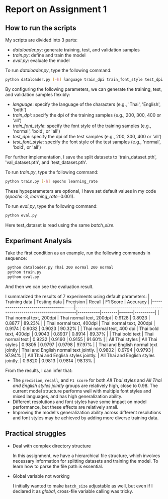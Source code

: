 # Report on Assignment 1

## How to run the scripts

My scripts are divided into 3 parts:

- *dataloader.py*: generate training, test, and validation samples
- *train.py*: define and train the model
- *eval.py*: evaluate the model

To run *dataloader.py*, type the following command:

```bash
python dataloader.py [-h] language train_dpi train_font_style test_dpi test_font_style
```
By configuring the following parameters, we can generate the training, test, and validation samples flexibly:

- *language*: specify the language of the characters (e.g., 'Thai', 'English', 'both')
- *train_dpi*: specify the dpi of the training samples (e.g., 200, 300, 400 or 'all')
- *train_font_style*: specify the font style of the training samples (e.g., 'normal', 'bold', or 'all')
- *test_dpi*: specify the dpi of the test samples (e.g., 200, 300, 400 or 'all')
- *test_font_style*: specify the font style of the test samples (e.g., 'normal', 'bold', or 'all')

For further implementation, I save the split datasets to 'train_dataset.pth', 'val_dataset.pth', and 'test_dataset.pth'.

To run *train.py*, type the following command:

```bash
python train.py [-h] epochs learning_rate
```
These hypeparameters are optional, I have set default values in my code (*epochs*=3, *learning_rate*=0.001).

To run *eval.py*, type the following command:
```bash
python eval.py
```
Here test_dataset is read using the same *batch_size*.

## Experiment Analysis
Take the first condition as an example, run the following commands in sequence:
```bash
 python dataloader.py Thai 200 normal 200 normal
 python train.py
 python eval.py
 ```
 And then we can see the evaluation result. 
 
 I summarized the results of 7 experiments using default parameters:
| Training data                         | Testing data                                                                 | Precision | Recall | F1 Score | Accuracy |
|---------------------------------------|------------------------------------------------------------------------------|-----------|--------|-------|----------|
| Thai normal text, 200dpi              | Thai normal text, 200dpi                                                     | 0.9128          |  0.8923      |   0.8877    |     89.23%     |
| Thai normal text, 400dpi              | Thai normal text, 200dpi |      0.9174     |   0.9032     |    0.9023   |   90.32%       |
| Thai normal text, 400 dpi             | Thai bold text, 400dpi                                                       | 0.9043          |    0.8937    | 0.8914      |    89.37%      |
| Thai bold text                        | Thai normal text                                                             | 0.9232          | 0.9160       |   0.9155    |    91.60%      |
| All Thai styles                       | All Thai styles                                                              |    0.9805       |    0.9797    |   0.9798    |    97.97%      |
| Thai and English normal text jointly  | Thai and English normal text jointly.                                        |     0.9802      |   0.9794     |    0.9793   |       97.94%   |
| All Thai and English styles jointly.  | All Thai and English styles jointly.                                         | 0.9820          |   0.9813     |   0.9814    |   98.13%       |

From the results, I can infer that:
- The `precision`, `recall`, and `F1 score` for both *All Thai styles* and *All Thai and English styles jointly* groups are relatively high, close to 0.98. The current model structure performs well with multiple font styles and mixed languages, and has high generalization ability.
- Different resolutions and font styles have some impact on model performance, but these effects are relatively small.
- Improving the model's generalization ability across different resolutions and font styles may be achieved by adding more diverse training data.

## Practical struggles
- Deal with complex directory structure

  In this assignment, we have a hierarchical file structure, which involves necessary information for splitting datasets and training the model. To learn how to parse the file path is essential.
- Global variable not working
  
  I initially wanted to make `batch_size` adjustable as well, but even if I declared it as *global*, cross-file variable calling was tricky.


